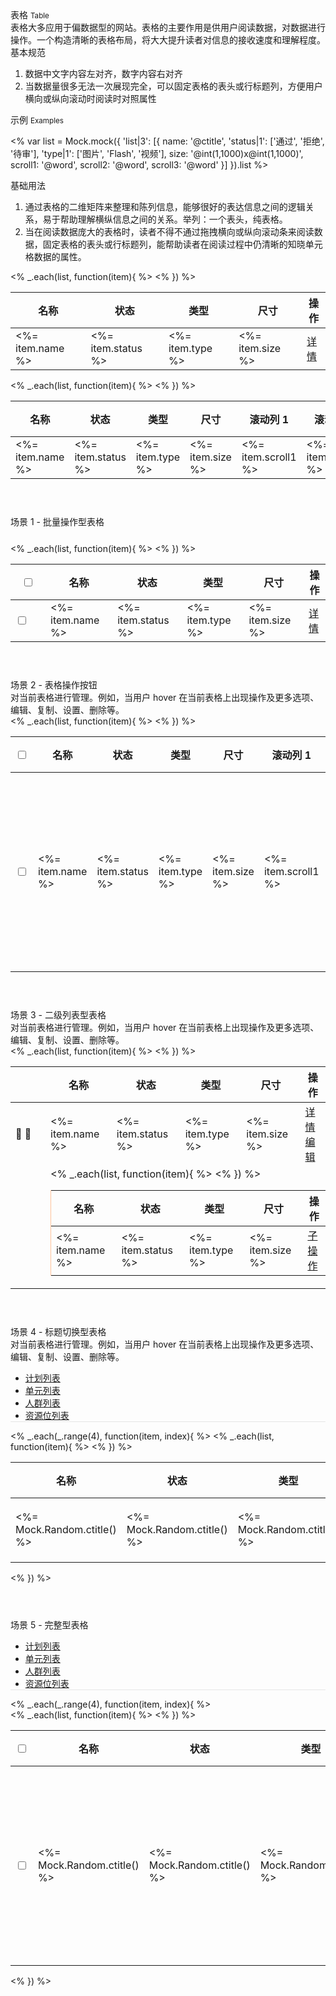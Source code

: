 <div class="mb40">
    <div class="fontsize-20">表格 <small>Table</small></div>
    <div class="color-999 mt4">表格大多应用于偏数据型的网站。表格的主要作用是供用户阅读数据，对数据进行操作。一个构造清晰的表格布局，将大大提升读者对信息的接收速度和理解程度。 </div>
</div>

<div class="usage mb40">
    <div>基本规范</div>
    <ol>
        <li>数据中文字内容左对齐，数字内容右对齐</li>
        <li>当数据量很多无法一次展现完全，可以固定表格的表头或行标题列，方便用户横向或纵向滚动时阅读时对照属性 </li>
    </ol>
</div>

<div class="fontsize-16 mb10">示例 <small>Examples</small></div>

<% 
    var list = Mock.mock({
        'list|3': [{
            name: '@ctitle',
            'status|1': ['通过', '拒绝', '待审'],
            'type|1': ['图片', 'Flash', '视频'],
            size: '@int(1,1000)x@int(1,1000)',
            scroll1: '@word',
            scroll2: '@word',
            scroll3: '@word'
        }]
    }).list
%>

<div class="example">
    <div class="content">
        <div class="content-header">
            <div>基础用法</div>
            <ol class="hide">
                <li>通过表格的二维矩阵来整理和陈列信息，能够很好的表达信息之间的逻辑关系，易于帮助理解横纵信息之间的关系。举列：一个表头，纯表格。</li>
                <li>当在阅读数据庞大的表格时，读者不得不通过拖拽横向或纵向滚动条来阅读数据，固定表格的表头或行标题列，能帮助读者在阅读过程中仍清晰的知晓单元格数据的属性。</li>
            </ol>
        </div>
        <div class="content-body">
            <table bx-name="components/table" class="table table-hover table-fixed ">
                <thead>
                    <tr>
                        <th class="nowrap">名称</th>
                        <th class="nowrap">状态</th>
                        <th class="nowrap">类型</th>
                        <th class="nowrap">尺寸</th>
                        <th class="nowrap">操作</th>
                    </tr>
                </thead>
                <tbody>
                    <% _.each(list, function(item){ %>
                    <tr>
                        <td class="nowrap"><%= item.name %></td>
                        <td class="nowrap"><%= item.status %></td>
                        <td class="nowrap"><%= item.type %></td>
                        <td class="nowrap"><%= item.size %></td>
                        <td>
                            <div class="operation">
                                <a href="javascript: void(0);">详情</a>
                            </div>
                        </td>
                    </tr>
                    <% }) %>
                </tbody>
            </table>
            <table bx-name="components/table" class="table table-hover table-fixed mt40" data-column-rwd-range="[1,-1]" data-column-rwd-limit="3" data-column-rwd-cursor="1">
                <thead>
                    <tr>
                        <th class="stable">名称</th>
                        <th class="">状态</th>
                        <th class="">类型</th>
                        <th class="">尺寸</th>
                        <th class="">滚动列 1</th>
                        <th class="">滚动列 2</th>
                        <th class="">滚动列 3</th>
                        <th class="stable">操作</th>
                    </tr>
                </thead>
                <tbody>
                    <% _.each(list, function(item){ %>
                    <tr>
                        <td class=""><%= item.name %></td>
                        <td class=""><%= item.status %></td>
                        <td class=""><%= item.type %></td>
                        <td class=""><%= item.size %></td>
                        <td><%= item.scroll1 %></td>
                        <td><%= item.scroll2 %></td>
                        <td><%= item.scroll3 %></td>
                        <td>
                            <div class="operation">
                                <a href="javascript: void(0);">详情</a>
                            </div>
                        </td>
                    </tr>
                    <% }) %>
                </tbody>
            </table>
        </div>
    </div>
    <pre><code class="hljs html">
    </code></pre>
</div>

<div class="example">
    <div class="content">
        <div class="content-header">
            <div>场景 1 - 批量操作型表格</div>
            <!-- <div class="color-999 mt6"></div> -->
        </div>
        <div class="content-body">
            <div id="case1-toolbar" class="toolbar mb20" style="visibility: hidden;">
                <button class="btn btn-brand mr10">批量删除</button>
            </div>
            <table id="case1" bx-name="components/table" class="table table-hover">
                <thead>
                    <tr>
                        <th width="40"><input type="checkbox" class="bx-anim-checkbox" data-linkage-name="all"></th>
                        <th class="nowrap">名称</th>
                        <th class="nowrap">状态</th>
                        <th class="nowrap">类型</th>
                        <th class="nowrap">尺寸</th>
                        <th class="nowrap">操作</th>
                    </tr>
                </thead>
                <tbody>
                    <% _.each(list, function(item){ %>
                    <tr>
                        <td><input type="checkbox" class="bx-anim-checkbox" value="<%= item.name %>" data-linkage-parent-name="all"></td>
                        <td class="nowrap"><%= item.name %></td>
                        <td class="nowrap"><%= item.status %></td>
                        <td class="nowrap"><%= item.type %></td>
                        <td class="nowrap"><%= item.size %></td>
                        <td>
                            <div class="operation">
                                <a href="javascript: void(0);" class="mr10">详情</a>
                            </div>
                        </td>
                    </tr>
                    <% }) %>
                </tbody>
            </table>
        </div>
    </div>
    <pre><code class="hljs html">
    </code></pre>
</div>

<div class="example">
    <div class="content">
        <div class="content-header">
            <div>场景 2 - 表格操作按钮</div>
            <div class="color-999 mt6">对当前表格进行管理。例如，当用户 hover 在当前表格上出现操作及更多选项、编辑、复制、设置、删除等。</div>
        </div>
        <div class="content-body">
            <table bx-name="components/table" class="table table-hover table-fixed mt40" data-column-rwd-range="[2,-1]" data-column-rwd-limit="3" data-column-rwd-cursor="1">
                <thead>
                    <tr>
                        <th class="stable" width="40"><input type="checkbox" class="bx-anim-checkbox" data-linkage-name="all"></th>
                        <th class="stable">名称</th>
                        <th class="">状态</th>
                        <th class="">类型</th>
                        <th class="">尺寸</th>
                        <th class="">滚动列 1</th>
                        <th class="">滚动列 2</th>
                        <th class="">滚动列 3</th>
                        <th class="stable" width="160">操作</th>
                    </tr>
                </thead>
                <tbody>
                    <% _.each(list, function(item){ %>
                    <tr>
                        <td><input type="checkbox" class="bx-anim-checkbox" value="<%= item.name %>" data-linkage-parent-name="all"></td>
                        <td class=""><%= item.name %></td>
                        <td class=""><%= item.status %></td>
                        <td class=""><%= item.type %></td>
                        <td class=""><%= item.size %></td>
                        <td><%= item.scroll1 %></td>
                        <td><%= item.scroll2 %></td>
                        <td><%= item.scroll3 %></td>
                        <td class="nowrap">
                            <div class="operation">
                                <a href="javascript: void(0);" class="btn mr10">详情</a>
                                <div class="btn-dropdown mr10">
                                    <a href="javascript: void(0);" class="btn btn-dropdown-toggle">
                                        <span>更多</span>
                                        <span class="btn-dropdown-caret">
                                            <span class="brixfont down">&#xe623;</span><!-- 向下 -->
                                            <span class="brixfont up">&#xe62e;</span><!-- 向上 -->
                                        </span>
                                    </a>
                                    <div class="btn-dropdown-content">
                                        <p class="pl5">设置</p>
                                        <a href="javascript: void(0);" class="btn mr10">编辑单元</a>
                                    </div>
                                </div>
                            </div>
                        </td>
                    </tr>
                    <% }) %>
                </tbody>
            </table>
        </div>
    </div>
    <pre><code class="hljs html">
    </code></pre>
</div>

<div class="example">
    <div class="content">
        <div class="content-header">
            <div>场景 3 - 二级列表型表格</div>
            <div class="color-999 mt6">对当前表格进行管理。例如，当用户 hover 在当前表格上出现操作及更多选项、编辑、复制、设置、删除等。</div>
        </div>
        <div class="content-body">
            <table bx-name="components/table" class="table table-hover table-fixed">
                <thead>
                    <tr>
                        <th width="40"></th>
                        <th class="nowrap">名称</th>
                        <th class="nowrap">状态</th>
                        <th class="nowrap">类型</th>
                        <th class="nowrap">尺寸</th>
                        <th class="nowrap">操作</th>
                    </tr>
                </thead>
                <tbody>
                    <% _.each(list, function(item){ %>
                    <tr>
                        <td class="sub-toggle">
                            <span class="brixfont plus fontsize-20 color-ccc">&#xe61f;</span><!-- + -->
                            <span class="brixfont minus fontsize-20 color-brand">&#xe620;</span><!-- - -->
                        </td>
                        <td class="nowrap"><%= item.name %></td>
                        <td class="nowrap"><%= item.status %></td>
                        <td class="nowrap"><%= item.type %></td>
                        <td class="nowrap"><%= item.size %></td>
                        <td>
                            <div class="operation">
                                <a href="javascript: void(0);" class="mr10">详情</a>
                                <a href="javascript: void(0);" class="mr10">编辑</a>
                            </div>
                        </td>
                    </tr>
                    <tr class="sub">
                        <td></td>
                        <td colspan="5" style="padding-right: 0;">
                            <table bx-name="components/table" class="table table-hover table-fixed" style="border-left: 1px solid #ffc299;">
                                <thead>
                                    <tr>
                                        <th class="nowrap">名称</th>
                                        <th class="nowrap">状态</th>
                                        <th class="nowrap">类型</th>
                                        <th class="nowrap">尺寸</th>
                                        <th class="nowrap">操作</th>
                                    </tr>
                                </thead>
                                <tbody>
                                    <% _.each(list, function(item){ %>
                                    <tr>
                                        <td class="nowrap"><%= item.name %></td>
                                        <td class="nowrap"><%= item.status %></td>
                                        <td class="nowrap"><%= item.type %></td>
                                        <td class="nowrap"><%= item.size %></td>
                                        <td>
                                            <div class="operation">
                                                <a href="javascript: void(0);">子操作</a>
                                            </div>
                                        </td>
                                    </tr>
                                    <% }) %>
                                </tbody>
                            </table>
                        </td>
                    </tr>
                    <% }) %>
                </tbody>
            </table>
        </div>
    </div>
    <pre><code class="hljs html">
    </code></pre>
</div>

<div class="example">
    <div class="content">
        <div class="content-header">
            <div>场景 4 - 标题切换型表格</div>
            <div class="color-999 mt6">对当前表格进行管理。例如，当用户 hover 在当前表格上出现操作及更多选项、编辑、复制、设置、删除等。</div>
        </div>
        <div class="content-body">
            <ul class="mm-tabs clearfix" style="border-bottom: 1px solid #E6E6E6;" data-content="#case4-content">
                <li class="active"><a href="javascript:;">计划列表</a></li>
                <li><a href="javascript:;">单元列表</a></li>
                <li><a href="javascript:;">人群列表</a></li>
                <li><a href="javascript:;">资源位列表</a></li>
                <!-- <li><a href="javascript:;">创意列表</a></li> -->
                <!-- <li><a href="javascript:;">关键词列表</a></li> -->
            </ul>
            <div id="case4-content">
                <% _.each(_.range(4), function(item, index){ %>
                <table bx-name="components/table" class="table table-hover table-fixed <%= index > 0 ? 'hide' : '' %>">
                    <thead>
                        <tr>
                            <th class="nowrap">名称</th><th class="nowrap">状态</th><th class="nowrap">类型</th><th class="nowrap">尺寸</th><th class="nowrap">操作</th>
                        </tr>
                    </thead>
                    <tbody>
                        <% _.each(list, function(item){ %>
                        <tr>
                            <td class="nowrap"><%= Mock.Random.ctitle() %></td>
                            <td class="nowrap"><%= Mock.Random.ctitle() %></td>
                            <td class="nowrap"><%= Mock.Random.ctitle() %></td>
                            <td class="nowrap"><%= Mock.Random.ctitle() %></td>
                            <td>
                                <div class="operation">
                                    <a href="javascript: void(0);" class="mr10">详情</a>
                                    <a href="javascript: void(0);" class="mr10">编辑</a>
                                </div>
                            </td>
                        </tr>
                        <% }) %>
                    </tbody>
                </table>
                <% }) %>
            </div>
        </div>
    </div>
    <pre><code class="hljs html">
    </code></pre>
</div>

<div class="example">
    <div class="content">
        <div class="content-header">
            <div>场景 5 - 完整型表格</div>
            <!-- <div class="color-999 mt6"></div> -->
        </div>
        <div class="content-body">
            <ul class="mm-tabs clearfix" style="border-bottom: 1px solid #E6E6E6;" data-content="#case5-content">
                <li class="active"><a href="javascript:;">计划列表</a></li>
                <li><a href="javascript:;">单元列表</a></li>
                <li><a href="javascript:;">人群列表</a></li>
                <li><a href="javascript:;">资源位列表</a></li>
                <!-- <li><a href="javascript:;">创意列表</a></li> -->
                <!-- <li><a href="javascript:;">关键词列表</a></li> -->
            </ul>
            <div id="case5-content">
                <% _.each(_.range(4), function(item, index){ %>
                <div class="<%= index > 0 ? 'hide' : '' %>">
                    <table bx-name="components/table" class="table table-hover table-fixed" data-column-rwd-range="[2,-1]" data-column-rwd-limit="3" data-column-rwd-cursor="1">
                        <thead>
                            <tr>
                                <th class="stable" width="40"><input type="checkbox" class="bx-anim-checkbox" data-linkage-name="all"></th>
                                <th class="stable nowrap">名称</th>
                                <th class="nowrap">状态</th>
                                <th class="nowrap">类型</th>
                                <th class="nowrap">尺寸</th>
                                <th class="nowrap">滚动列 1</th>
                                <th class="nowrap">滚动列 2</th>
                                <th class="nowrap">滚动列 3</th>
                                <th class="stable nowrap" width="150">操作</th>
                            </tr>
                        </thead>
                        <tbody>
                            <% _.each(list, function(item){ %>
                            <tr>
                                <td><input type="checkbox" class="bx-anim-checkbox" data-linkage-parent-name="all"></td>
                                <td class="nowrap"><%= Mock.Random.ctitle() %></td>
                                <td class="nowrap"><%= Mock.Random.ctitle() %></td>
                                <td class="nowrap"><%= Mock.Random.ctitle() %></td>
                                <td class="nowrap"><%= Mock.Random.ctitle() %></td>
                                <td><%= item.scroll1 %></td>
                                <td><%= item.scroll2 %></td>
                                <td><%= item.scroll3 %></td>
                                <td class="nowrap">
                                    <div class="operation">
                                        <a href="javascript: void(0);" class="btn mr10">详情</a>
                                        <div class="btn-dropdown mr10">
                                            <a href="javascript: void(0);" class="btn btn-dropdown-toggle">
                                                <span>更多</span>
                                                <span class="btn-dropdown-caret">
                                                    <span class="brixfont down">&#xe623;</span><!-- 向下 -->
                                                    <span class="brixfont up">&#xe62e;</span><!-- 向上 -->
                                                </span>
                                            </a>
                                            <div class="btn-dropdown-content">
                                                <p class="pl5">设置</p>
                                                <a href="javascript: void(0);" class="btn mr10">编辑单元</a>
                                            </div>
                                        </div>
                                    </div>
                                </td>
                            </tr>
                            <% }) %>
                        </tbody>
                    </table>
                </div><% }) %>
            </div>
        </div>
    </div>
    <pre><code class="hljs html">
    </code></pre>
</div>

<script type="text/javascript">
    require(['jquery', 'brix/loader'], function($, Loader) {
        $('thead').hover(function() {
            $(this).parents('table').parent().find('.column-scroll-arrow').addClass('hover')
        }, function() {
            $(this).parents('table').parent().find('.column-scroll-arrow').removeClass('hover')
        })
        $('.btn-dropdown-toggle').on('click', function() {
            var target = $(this).parents('.btn-dropdown')
            $('.btn-dropdown').not(target).removeClass('open')
            target.toggleClass('open')
        })

        var type = 'click.btn-dropdown'
        $(document.body).off(type)
            .on(type, function(event) {
                var target = $(event.target)
                if(target.parents('.btn-dropdown').length === 0) {
                    $('.btn-dropdown').removeClass('open')
                }
            })

        $('ul.mm-tabs').on('click', 'li', function(event) {
            var contents = $(event.delegateTarget).attr('data-content')
            if (contents) {
                var content = $(contents)
                    .children().hide()
                    .eq(
                        $(event.currentTarget).index()
                    ).removeClass('hide').show()

                var table = Loader.query('components/table', content)[0]
                if(table) table.columnRWDHandler.beautify()
            }
            $(event.currentTarget).addClass('active')
                .siblings().removeClass('active')
        })

        Loader.boot(function(argument) {
            Loader.query($('#case1')).on('toggle.table', function(event, values, target) {
                $('#case1-toolbar').css(
                    'visibility',
                    values.length ? 'visible' : 'hidden'
                )
            })
            $('.sub-toggle > .brixfont').on('click', function(event) {
                $(event.currentTarget)
                    .parents('td.sub-toggle').toggleClass('open')
                    .parent('tr').next('tr.sub').toggle()
            })
        })
    })
</script>